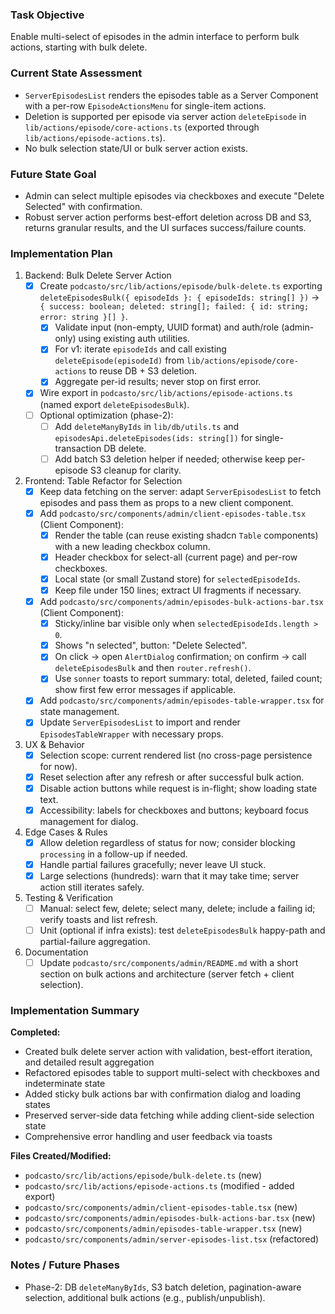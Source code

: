 ### Task Objective
Enable multi-select of episodes in the admin interface to perform bulk actions, starting with bulk delete.

### Current State Assessment
- `ServerEpisodesList` renders the episodes table as a Server Component with a per-row `EpisodeActionsMenu` for single-item actions.
- Deletion is supported per episode via server action `deleteEpisode` in `lib/actions/episode/core-actions.ts` (exported through `lib/actions/episode-actions.ts`).
- No bulk selection state/UI or bulk server action exists.

### Future State Goal
- Admin can select multiple episodes via checkboxes and execute "Delete Selected" with confirmation.
- Robust server action performs best-effort deletion across DB and S3, returns granular results, and the UI surfaces success/failure counts.

### Implementation Plan
1) Backend: Bulk Delete Server Action
   - [x] Create `podcasto/src/lib/actions/episode/bulk-delete.ts` exporting `deleteEpisodesBulk({ episodeIds }: { episodeIds: string[] })` → `{ success: boolean; deleted: string[]; failed: { id: string; error: string }[] }`.
     - [x] Validate input (non-empty, UUID format) and auth/role (admin-only) using existing auth utilities.
     - [x] For v1: iterate `episodeIds` and call existing `deleteEpisode(episodeId)` from `lib/actions/episode/core-actions` to reuse DB + S3 deletion.
     - [x] Aggregate per-id results; never stop on first error.
   - [x] Wire export in `podcasto/src/lib/actions/episode-actions.ts` (named export `deleteEpisodesBulk`).
   - [ ] Optional optimization (phase-2):
     - [ ] Add `deleteManyByIds` in `lib/db/utils.ts` and `episodesApi.deleteEpisodes(ids: string[])` for single-transaction DB delete.
     - [ ] Add batch S3 deletion helper if needed; otherwise keep per-episode S3 cleanup for clarity.

2) Frontend: Table Refactor for Selection
   - [x] Keep data fetching on the server: adapt `ServerEpisodesList` to fetch episodes and pass them as props to a new client component.
   - [x] Add `podcasto/src/components/admin/client-episodes-table.tsx` (Client Component):
       - [x] Render the table (can reuse existing shadcn `Table` components) with a new leading checkbox column.
       - [x] Header checkbox for select-all (current page) and per-row checkboxes.
       - [x] Local state (or small Zustand store) for `selectedEpisodeIds`.
       - [x] Keep file under 150 lines; extract UI fragments if necessary.
   - [x] Add `podcasto/src/components/admin/episodes-bulk-actions-bar.tsx` (Client Component):
       - [x] Sticky/inline bar visible only when `selectedEpisodeIds.length > 0`.
       - [x] Shows "n selected", button: "Delete Selected".
       - [x] On click → open `AlertDialog` confirmation; on confirm → call `deleteEpisodesBulk` and then `router.refresh()`.
       - [x] Use `sonner` toasts to report summary: total, deleted, failed count; show first few error messages if applicable.
   - [x] Add `podcasto/src/components/admin/episodes-table-wrapper.tsx` for state management.
   - [x] Update `ServerEpisodesList` to import and render `EpisodesTableWrapper` with necessary props.

3) UX & Behavior
   - [x] Selection scope: current rendered list (no cross-page persistence for now).
   - [x] Reset selection after any refresh or after successful bulk action.
   - [x] Disable action buttons while request is in-flight; show loading state text.
   - [x] Accessibility: labels for checkboxes and buttons; keyboard focus management for dialog.

4) Edge Cases & Rules
   - [x] Allow deletion regardless of status for now; consider blocking `processing` in a follow-up if needed.
   - [x] Handle partial failures gracefully; never leave UI stuck.
   - [x] Large selections (hundreds): warn that it may take time; server action still iterates safely.

5) Testing & Verification
   - [ ] Manual: select few, delete; select many, delete; include a failing id; verify toasts and list refresh.
   - [ ] Unit (optional if infra exists): test `deleteEpisodesBulk` happy-path and partial-failure aggregation.

6) Documentation
   - [ ] Update `podcasto/src/components/admin/README.md` with a short section on bulk actions and architecture (server fetch + client selection).

### Implementation Summary
**Completed:** 
- Created bulk delete server action with validation, best-effort iteration, and detailed result aggregation
- Refactored episodes table to support multi-select with checkboxes and indeterminate state
- Added sticky bulk actions bar with confirmation dialog and loading states  
- Preserved server-side data fetching while adding client-side selection state
- Comprehensive error handling and user feedback via toasts

**Files Created/Modified:**
- `podcasto/src/lib/actions/episode/bulk-delete.ts` (new)
- `podcasto/src/lib/actions/episode-actions.ts` (modified - added export)
- `podcasto/src/components/admin/client-episodes-table.tsx` (new)
- `podcasto/src/components/admin/episodes-bulk-actions-bar.tsx` (new)  
- `podcasto/src/components/admin/episodes-table-wrapper.tsx` (new)
- `podcasto/src/components/admin/server-episodes-list.tsx` (refactored)

### Notes / Future Phases
- Phase-2: DB `deleteManyByIds`, S3 batch deletion, pagination-aware selection, additional bulk actions (e.g., publish/unpublish).

